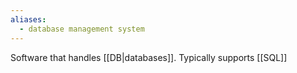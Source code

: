 ```yaml
---
aliases:
  - database management system
---
```

Software that handles [[DB|databases]].
Typically supports [[SQL]]
